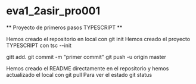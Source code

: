 # eva1_2asir_pro001
** Proyecto de primeros pasos TYPESCRIPT **

Hemos creado el repositorio en local con git init
Hemos creado el proyecto TYPESCRIPT con tsc --init

gitt add.
git commit -m "primer commit"
git push -u origin master

Hemos creado el README directamente en el repositorio
y hemos actualizado el local con git pull
Para ver el estado git status